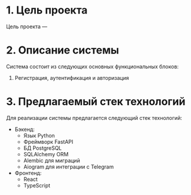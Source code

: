 # 1. Цель проекта

Цель проекта —

# 2. Описание системы

Система состоит из следующих основных функциональных блоков:

1. Регистрация, аутентификация и авторизация


# 3. Предлагаемый стек технологий

Для реализации системы предлагается следующий стек технологий:

* Бэкенд:
    - Язык Python
    - Фреймворк FastAPI
    - БД PostgreSQL
    - SQLAlchemy ORM
    - Alembic для миграций
    - Aiogram для интеграции с Telegram
* Фронтенд:
    - React
    - TypeScript
